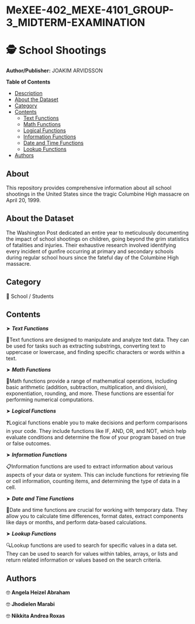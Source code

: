 # MeXEE-402_MEXE-4101_GROUP-3_MIDTERM-EXAMINATION

# 🕵️ School Shootings

**Author/Publisher:** JOAKIM ARVIDSSON

**Table of Contents**
- [Description](#description)
- [About the Dataset](#about-the-dataset)
- [Category](#category)
- [Contents](#contents)
  - [Text Functions](#text-functions)
  - [Math Functions](#math-functions)
  - [Logical Functions](#logical-functions)
  - [Information Functions](#information-functions)
  - [Date and Time Functions](#date-and-time-functions)
  - [Lookup Functions](#lookup-functions)
- [Authors](#authors)

## About
This repository provides comprehensive information about all school shootings in the United States since the tragic Columbine High massacre on April 20, 1999.

## About the Dataset
The Washington Post dedicated an entire year to meticulously documenting the impact of school shootings on children, going beyond the grim statistics of fatalities and injuries. Their exhaustive research involved identifying every incident of gunfire occurring at primary and secondary schools during regular school hours since the fateful day of the Columbine High massacre.

## Category
🏫 School / Students

## Contents
  ➤ _**Text Functions**_
 
  📝Text functions are designed to manipulate and analyze text data. They can be used for tasks such as extracting substrings, converting text to uppercase or lowercase, and finding specific characters or words within a text.
  
  ➤ _**Math Functions**_
  
  🔢Math functions provide a range of mathematical operations, including basic arithmetic (addition, subtraction, multiplication, and division), exponentiation, rounding, and more. These functions are essential for performing numerical computations.
  
  ➤ _**Logical Functions**_
  
  ❓Logical functions enable you to make decisions and perform comparisons in your code. They include functions like IF, AND, OR, and NOT, which help evaluate conditions and determine the flow of your program based on true or false outcomes.
  
  ➤ _**Information Functions**_
 
  📋Information functions are used to extract information about various aspects of your data or system. This can include functions for retrieving file or cell information, counting items, and determining the type of data in a cell.
  
  ➤ _**Date and Time Functions**_
 
  📅Date and time functions are crucial for working with temporary data. They allow you to calculate time differences, format dates, extract components like days or months, and perform data-based calculations.
  
  ➤ _**Lookup Functions**_
 
  🔍Lookup functions are used to search for specific values in a data set. They can be used to search for values within tables, arrays, or lists and return related information or values based on the search criteria.
  
## Authors
🤓 **Angela Heizel Abraham**

🤓 **Jhodielen Marabi**

🤓 **Nikkita Andrea Roxas**
